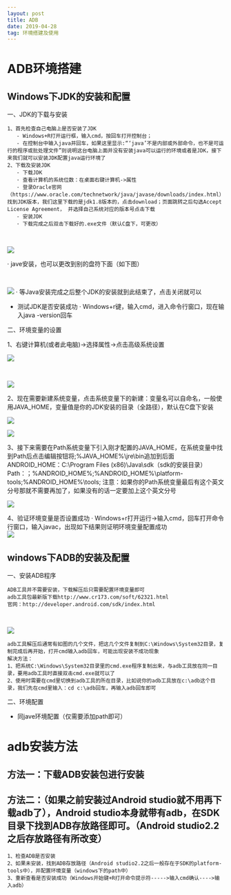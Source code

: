 ```yaml
---
layout: post
title: ADB
date: 2019-04-28
tag: 环境搭建及使用
---
```


# ADB环境搭建

## Windows下JDK的安装和配置
一、JDK的下载与安装
```
1、首先检查自己电脑上是否安装了JDK
   - Windows+R打开运行框，输入cmd，按回车打开控制台；
   - 在控制台中输入java并回车，如果这里显示:“‘java’不是内部或外部命令，也不是可运行的程序或批处理文件”则说明这台电脑上面并没有安装java可以运行的环境或者是JDK，接下来我们就可以安装JDK配置java运行环境了
2、下载及安装JDK
   - 下载JDK
   · 查看计算机的系统位数：在桌面右键计算机->属性
   · 登录Oracle官网（https://www.oracle.com/technetwork/java/javase/downloads/index.html）找到JDK版本，我们这里下载的是jdk1.8版本的，点击download；页面跳转之后勾选Accept License Agreement， 并选择自己系统对应的版本号点击下载
   - 安装JDK
   · 下载完成之后双击下载好的.exe文件（默认C盘下，可更改）
```
<br />

![](/images/posts/markdown/image4.jpg)

   · jave安装，也可以更改到别的盘符下面（如下图）

<br />

![](/images/posts/markdown/image5.jpg)
   · 等Java安装完成之后整个JDK的安装就到此结束了，点击关闭就可以
   - 测试JDK是否安装成功
   · Windows+r键，输入cmd，进入命令行窗口，现在输入java -version回车


二、环境变量的设置

1、右键计算机(或者此电脑)->选择属性->点击高级系统设置
<br />

![](/images/posts/markdown/image6.jpg)

<br />

![](/images/posts/markdown/image7.jpg)

2、现在需要新建系统变量，点击系统变量下的新建：变量名可以自命名，一般使用JAVA_HOME，变量值是你的JDK安装的目录（全路径），默认在C盘下安装
<br />

![](/images/posts/markdown/image8.jpg)
<br />

![](/images/posts/markdown/image9.jpg)

3、接下来需要在Path系统变量下引入刚才配置的JAVA_HOME，在系统变量中找到Path后点击编辑按钮将;%JAVA_HOME%\jre\bin追加到后面
   ANDROID_HOME：C:\Program Files (x86)\Java\sdk（sdk的安装目录）
   Path：；%ANDROID_HOME%;%ANDROID_HOME%\platform-tools;%ANDROID_HOME%\tools;
   注意：如果你的Path系统变量最后有这个英文分号那就不需要再加了，如果没有的话一定要加上这个英文分号
<br />

![](/images/posts/markdown/image10.jpg)

4、验证环境变量是否设置成功
   · Windows+r打开运行->输入cmd，回车打开命令行窗口，输入javac，出现如下结果则证明环境变量配置成功
<br />
![](/images/posts/markdown/image11.jpg)


## windows下ADB的安装及配置

一、安装ADB程序
```
ADB工具并不需要安装，下载解压后只需要配置环境变量即可
adb工具包最新版下载http://www.cr173.com/soft/62321.html
官网：http://developer.android.com/sdk/index.html
```

<br />

![](/images/posts/markdown/adbImage.png)
```
adb工具解压后通常有如图的几个文件，把这几个文件复制到C:\Windows\System32目录，复制完成后再开始，打开cmd输入adb回车，可能出现安装不成功现象
解决方法：
1、把系统C:\Windows\System32目录里的cmd.exe程序复制出来，与adb工具放在同一目录，要用adb工具时直接双击cmd.exe就可以了
2、使用时需要在cmd里切换到adb工具的所在目录，比如说你的adb工具放在c:\adb这个目录，我们先在cmd里输入：cd c:\adb回车，再输入adb回车即可
```

二、环境配置
   - 同jave环境配置（仅需要添加path即可）


# adb安装方法
## 方法一：下载ADB安装包进行安装
## 方法二：（如果之前安装过Android studio就不用再下载adb了），Android studio本身就带有adb，在SDK目录下找到ADB存放路径即可。（Android studio2.2之后存放路径有所改变）

```
1、检查ADB是否安装
2、如果未安装，找到ADB存放路径（Android studio2.2之后一般存在于SDK的platform-tools中），并配置环境变量（windows下的path中）
3、重新查看是否安装成功（Windows开始键+R打开命令提示符----->输入cmd确认---->输入adb）
```

